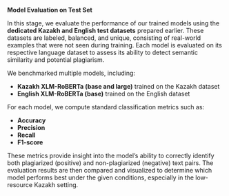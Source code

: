 **Model Evaluation on Test Set**  

In this stage, we evaluate the performance of our trained models using the **dedicated Kazakh and English test datasets** prepared earlier. These datasets are labeled, balanced, and unique, consisting of real-world examples that were not seen during training. Each model is evaluated on its respective language dataset to assess its ability to detect semantic similarity and potential plagiarism.

We benchmarked multiple models, including:
- **Kazakh XLM-RoBERTa (base and large)** trained on the Kazakh dataset
- **English XLM-RoBERTa (base)** trained on the English dataset

For each model, we compute standard classification metrics such as:
- **Accuracy**
- **Precision**
- **Recall**
- **F1-score**

These metrics provide insight into the model’s ability to correctly identify both plagiarized (positive) and non-plagiarized (negative) text pairs. The evaluation results are then compared and visualized to determine which model performs best under the given conditions, especially in the low-resource Kazakh setting.

